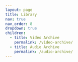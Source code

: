 ```yaml
---
layout: page
title: Library
nav: true
nav_order: 8
dropdown: true
children:
  - title: Video Archive
    permalink: /video-archive/
  - title: Audio Archive
    permalink: /audio-archive/
---
```

